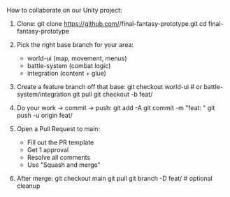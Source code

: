 How to collaborate on our Unity project:

1) Clone:
   git clone https://github.com/<your-username>/final-fantasy-prototype.git
   cd final-fantasy-prototype

2) Pick the right base branch for your area:
   - world-ui (map, movement, menus)
   - battle-system (combat logic)
   - integration (content + glue)

3) Create a feature branch off that base:
   git checkout world-ui         # or battle-system/integration
   git pull
   git checkout -b feat/<your-task>

4) Do your work → commit → push:
   git add -A
   git commit -m "feat: <short description>"
   git push -u origin feat/<your-task>

5) Open a Pull Request to main:
   - Fill out the PR template
   - Get 1 approval
   - Resolve all comments
   - Use "Squash and merge"

6) After merge:
   git checkout main
   git pull
   git branch -D feat/<your-task>   # optional cleanup
